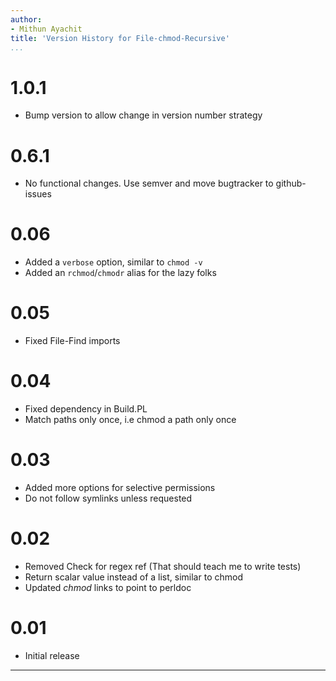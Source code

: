 ```yaml
---
author:
- Mithun Ayachit
title: 'Version History for File-chmod-Recursive'
...
```


# 1.0.1

-   Bump version to allow change in version number strategy

# 0.6.1

-   No functional changes. Use semver and move bugtracker to
    github-issues

# 0.06

-   Added a `verbose` option, similar to `chmod -v`
-   Added an `rchmod`/`chmodr` alias for the lazy folks

# 0.05

-   Fixed File-Find imports

# 0.04

-   Fixed dependency in Build.PL
-   Match paths only once, i.e chmod a path only once

# 0.03

-   Added more options for selective permissions
-   Do not follow symlinks unless requested

# 0.02

-   Removed Check for regex ref (That should teach me to write tests)
-   Return scalar value instead of a list, similar to chmod
-   Updated *chmod* links to point to perldoc

# 0.01

-   Initial release

------------------------------------------------------------------------
